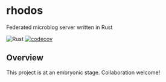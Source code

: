 # rhodos
Federated microblog server written in Rust

![Rust](https://github.com/trevi-software/rhodos/actions/workflows/rust.yml/badge.svg)
[![codecov](https://codecov.io/gh/trevi-software/rhodos/branch/main/graph/badge.svg?token=A1P9I5E2LU)](https://codecov.io/gh/trevi-software/rhodos)


## Overview
This project is at an embryonic stage. Collaboration welcome!
